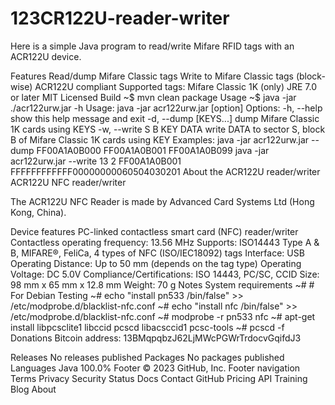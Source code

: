 # 123CR122U-reader-writer
Here is a simple Java program to read/write Mifare RFID tags with an ACR122U device.

Features
Read/dump Mifare Classic tags
Write to Mifare Classic tags (block-wise)
ACR122U compliant
Supported tags: Mifare Classic 1K (only)
JRE 7.0 or later
MIT Licensed
Build
~$ mvn clean package
Usage
~$ java -jar ./acr122urw.jar -h
Usage: java -jar acr122urw.jar [option]
Options:
    -h, --help                      show this help message and exit
    -d, --dump [KEYS...]            dump Mifare Classic 1K cards using KEYS
    -w, --write S B KEY DATA        write DATA to sector S, block B of Mifare Classic 1K cards using KEY
Examples:
    java -jar acr122urw.jar --dump FF00A1A0B000 FF00A1A0B001 FF00A1A0B099
    java -jar acr122urw.jar --write 13 2 FF00A1A0B001 FFFFFFFFFFFF00000000060504030201
About the ACR122U reader/writer
ACR122U NFC reader/writer

The ACR122U NFC Reader is made by Advanced Card Systems Ltd (Hong Kong, China).

Device features
PC-linked contactless smart card (NFC) reader/writer
Contactless operating frequency: 13.56 MHz
Supports: ISO14443 Type A & B, MIFARE®, FeliCa, 4 types of NFC (ISO/IEC18092) tags
Interface: USB
Operating Distance: Up to 50 mm (depends on the tag type)
Operating Voltage: DC 5.0V
Compliance/Certifications: ISO 14443, PC/SC, CCID
Size: 98 mm x 65 mm x 12.8 mm
Weight: 70 g
Notes
System requirements
~# # For Debian Testing
~# echo "install pn533 /bin/false" >> /etc/modprobe.d/blacklist-nfc.conf
~# echo "install nfc /bin/false" >> /etc/modprobe.d/blacklist-nfc.conf
~# modprobe -r pn533 nfc
~# apt-get install libpcsclite1 libccid pcscd libacsccid1 pcsc-tools
~# pcscd -f
Donations
Bitcoin address: 13BMqpqbzJ62LjMWcPGWrTrdocvGqifdJ3

Releases
No releases published
Packages
No packages published
Languages
Java
100.0%
Footer
© 2023 GitHub, Inc.
Footer navigation
Terms
Privacy
Security
Status
Docs
Contact GitHub
Pricing
API
Training
Blog
About

